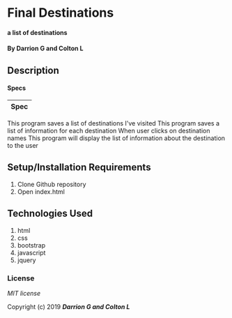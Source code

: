 # Final Destinations

#### a list of destinations

#### By Darrion G and Colton L

## Description




#### Specs
|Spec|
|-|
This program saves a list of destinations I've visited
This program saves a list of information for each destination
When user clicks on destination names This program will display the list of information about the destination to the user


## Setup/Installation Requirements

1. Clone Github repository
2. Open index.html

## Technologies Used

1. html
2. css
3. bootstrap
4. javascript
5. jquery

### License

*MIT license*

Copyright (c) 2019 **_Darrion G and Colton L_**
